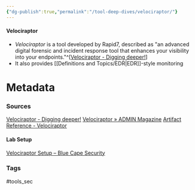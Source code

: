 ```yaml
---
{"dg-publish":true,"permalink":"/tool-deep-dives/velociraptor/"}
---
```


#### Velociraptor
- *Velociraptor* is a tool developed by Rapid7, described as "an advanced digital forensic and incident response tool that enhances your visibility into your endpoints."^[[Velociraptor - Digging deeper!](https://docs.velociraptor.app/)]
- It also provides [[Definitions and Topics/EDR\|EDR]]-style monitoring





# Metadata

### Sources
[Velociraptor - Digging deeper!](https://docs.velociraptor.app/)
[Velociraptor » ADMIN Magazine](https://www.admin-magazine.com/Archive/2023/78/Incident-response-with-Velociraptor)
[Artifact Reference - Velociraptor](https://docs.velociraptor.app/artifact_references/)
#### Lab Setup
[Velociraptor Setup – Blue Cape Security](https://bluecapesecurity.com/build-your-lab/velociraptor-setup/)
### Tags
#tools_sec 